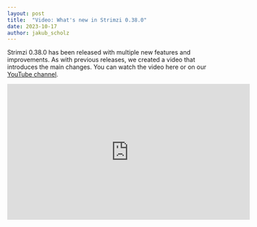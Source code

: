 ```yaml
---
layout: post
title:  "Video: What's new in Strimzi 0.38.0"
date: 2023-10-17
author: jakub_scholz
---
```


Strimzi 0.38.0 has been released with multiple new features and improvements.
As with previous releases, we created a video that introduces the main changes.
You can watch the video here or on our [YouTube channel](https://youtu.be/mH-avP6JS-g).

<!--more-->

<iframe width="560" height="315" src="https://www.youtube.com/embed/mH-avP6JS-g" frameborder="0" allow="accelerometer; autoplay; encrypted-media; gyroscope; picture-in-picture" allowfullscreen></iframe>
